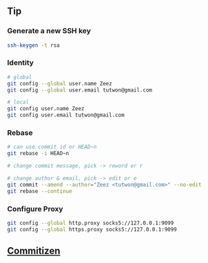 ## Tip

### Generate a new SSH key

```sh
ssh-keygen -t rsa
```

### Identity

```sh
# global
git config --global user.name Zeez
git config --global user.email tutwon@gmail.com

# local
git config user.name Zeez
git config user.email tutwon@gmail.com

```

### Rebase

```sh
# can use commit id or HEAD~n
git rebase -i HEAD~n

# change commit message, pick -> reword or r

# change author & email, pick -> edit or e
git commit --amend --author="Zeez <tutwon@gmail.com>" --no-edit
git rebase --continue

```

### Configure Proxy

```sh
git config --global http.proxy socks5://127.0.0.1:9099
git config --global https.proxy socks5://127.0.0.1:9099

```

## [Commitizen](https://github.com/commitizen/cz-cli)
